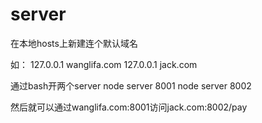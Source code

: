 # server

在本地hosts上新建连个默认域名

如：
127.0.0.1 wanglifa.com
127.0.0.1 jack.com

通过bash开两个server
node server 8001
node server 8002

然后就可以通过wanglifa.com:8001访问jack.com:8002/pay

